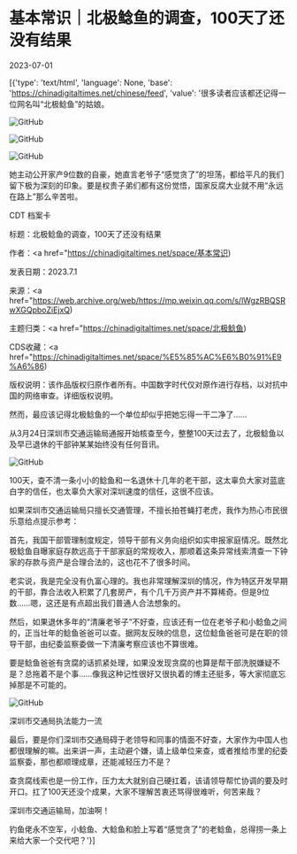 # 基本常识｜北极鲶鱼的调查，100天了还没有结果

2023-07-01

[{'type': 'text/html', 'language': None, 'base': 'https://chinadigitaltimes.net/chinese/feed', 'value': '很多读者应该都还记得一位网名叫“北极鲶鱼”的姑娘。

![GitHub](https://chinadigitaltimes.net/chinese/files/2023/07/post-697754-64a00d61de579.)

![GitHub](https://chinadigitaltimes.net/chinese/files/2023/07/post-697754-64a00d61e79e8.)

![GitHub](https://chinadigitaltimes.net/chinese/files/2023/07/post-697754-64a00d61ef3bf.)

她主动公开家产9位数的自豪，她直言老爷子“感觉贪了”的坦荡，都给平凡的我们留下极为深刻的印象。要是权贵子弟们都有这份觉悟，国家反腐大业就不用“永远在路上”那么辛苦啦。



CDT 档案卡

标题：北极鲶鱼的调查，100天了还没有结果

作者：<a href="https://chinadigitaltimes.net/space/基本常识)

发表日期：2023.7.1

来源：<a href="https://web.archive.org/web/https://mp.weixin.qq.com/s/lWgzRBQSRwXGQpboZiEjxQ)

主题归类：<a href="https://chinadigitaltimes.net/space/北极鲶鱼)

CDS收藏：<a href="https://chinadigitaltimes.net/space/%E5%85%AC%E6%B0%91%E9%A6%86)

版权说明：该作品版权归原作者所有。中国数字时代仅对原作进行存档，以对抗中国的网络审查。详细版权说明。





然而，最应该记得北极鲶鱼的一个单位却似乎把她忘得一干二净了……

从3月24日深圳市交通运输局通报开始核查至今，整整100天过去了，北极鲶鱼以及早已退休的干部钟某某始终没有任何音讯。

![GitHub](https://chinadigitaltimes.net/chinese/files/2023/07/post-697754-64a00d6203c54.)

100天，查不清一条小小的鲶鱼和一名退休十几年的老干部，这太辜负大家对蓝底白字的信任，也太辜负大家对深圳速度的信任，这很不应该。

如果深圳市交通运输局只擅长交通管理，不擅长拍苍蝇打老虎，我作为热心市民很乐意给点提示参考：

首先，我国干部管理制度规定，领导干部有义务向组织如实申报家庭情况。既然北极鲶鱼自曝家庭存款远高于干部家庭的常规收入，那顺着这条异常线索清查一下钟家的存款与资产是合理合法的，这也花不了很多时间。

老实说，我是完全没有仇富心理的。我也非常理解深圳的情况，作为特区开发早期的干部，靠合法收入积累了几套房产，有个几千万资产并不算稀奇。但是9位数……嗯，这还是有点超出我们普通人合法想象的。

然后，如果退休多年的“清廉老爷子”不好查，应该还有一位在老爷子和小鲶鱼之间的，正当壮年的鲶鱼爸爸可以查。据网友反映的信息，这位鲶鱼爸爸可是在职的领导干部，由纪委监察委做一下清廉考察应该也不算很难。

要是鲶鱼爸爸有贪腐的话抓紧处理，如果没发现贪腐的也算是帮干部洗脱嫌疑不是？总拖着不是个事……像我这种记性很好又很执着的博主还挺多，等大家彻底忘掉那是不可能的。

![GitHub](https://chinadigitaltimes.net/chinese/files/2023/07/image-1688210492022.png)

深圳市交通局执法能力一流

最后，要是你们深圳市交通局碍于老领导和同事的情面不好查，大家作为中国人也都很理解的嘛。出来讲一声，主动避个嫌，请上级单位来查，或者推给市里的纪委监察委，那也都顺理成章，还能减轻压力不是？

查贪腐线索也是一份工作，压力太大就别自己硬扛着，该请领导帮忙协调的要及时开口。扛了100天还没个成果，大家不理解苦衷还骂得很难听，何苦来哉？

深圳市交通运输局，加油啊！

钓鱼佬永不空军，小鲶鱼、大鲶鱼和脸上写着“感觉贪了”的老鲶鱼，总得捞一条上来给大家一个交代吧？'}]